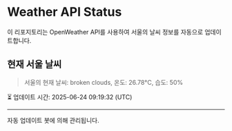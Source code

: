
# Weather API Status

이 리포지토리는 OpenWeather API를 사용하여 서울의 날씨 정보를 자동으로 업데이트합니다.

## 현재 서울 날씨
> 서울의 현재 날씨: broken clouds, 온도: 26.78°C, 습도: 50%

⏳ 업데이트 시간: 2025-06-24 09:19:32 (UTC)

---
자동 업데이트 봇에 의해 관리됩니다.
